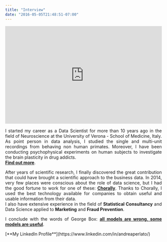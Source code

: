 ```yaml
---
title: "Interview"
date: "2016-05-05T21:48:51-07:00"
---
```


<style>
body {
text-align: justify}
.rwd-video {
    height: 0;
    overflow: hidden;
    padding-bottom: 56.25%;
    padding-top: 30px;
    position: relative;
}
.rwd-video iframe,
.rwd-video object,
.rwd-video embed {
    height: 100%;
    left: 0;
    position: absolute;
    top: 0;
    width: 100%;
}
</style>

<div class="rwd-video">
<iframe width="auto" height="auto" src="https://www.youtube.com/embed/Eg6GBI76zBA" frameborder="0" allow="accelerometer; autoplay; encrypted-media; gyroscope; picture-in-picture" allowfullscreen></iframe></div>

I started my career as a Data Scientist for more than 10 years ago in the field of Neuroscience at the University of Verona - School of Medicine, Italy. As point person in data analysis, I studied the single and multi-unit recordings from behaving non human primates. Moreover, I have been conducting psychophysical experiments on human subjects to investigate the brain plasticity in drug addicts. </br>
[**Find out more**](http://www.attention-lab.net).

After years of scientific research, I finally discovered the great contribution that could have brought a scientific approach to the business data. In 2014, very few places were conscious about the role of data science, but I had the good fortune to work for one of these: [**Chorally**](https://chorally.com/). Thanks to Chorally, I used the best technology available for companies to obtain useful and usable information from their data. </br>
I also have extensive experience in the field of **Statistical Consultancy** and Data Science applied to **Marketing** and **Fraud Prevention**.

I conclude with the words of George Box:
[**all models are wrong, some models are useful**](https://en.wikipedia.org/wiki/All_models_are_wrong).


<p style='text-align: left;'>
[**My LinkedIn Profile**](https://www.linkedin.com/in/andreaperlato/)





